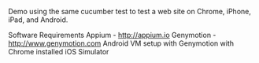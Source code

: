 Demo using the same cucumber test to test a web site on Chrome, iPhone, iPad, and Android.

Software Requirements
Appium - http://appium.io
Genymotion - http://www.genymotion.com
Android VM setup with Genymotion with Chrome installed
iOS Simulator
